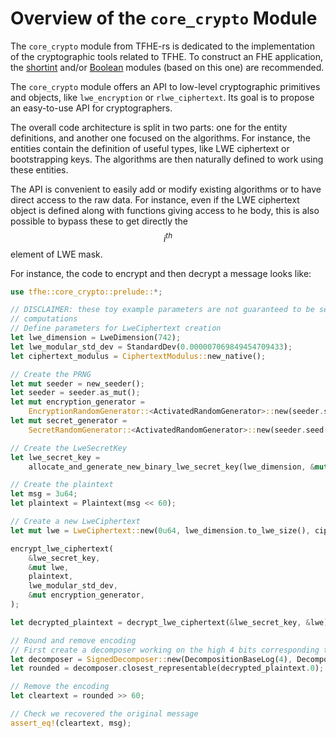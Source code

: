 # Overview of the `core_crypto` Module

The `core_crypto` module from TFHE-rs is dedicated to the implementation of the cryptographic tools related to TFHE. To construct an FHE application, the [shortint](../shortint/tutorial.md) and/or [Boolean](../Boolean/tutorial.md) modules (based on this one) are recommended.

The `core_crypto` module offers an API to low-level cryptographic primitives and objects, like `lwe_encryption` or `rlwe_ciphertext`. Its goal is to propose an easy-to-use API for cryptographers.

The overall code architecture is split in two parts: one for the entity definitions, and another one focused on the algorithms. For instance, the entities contain the definition of useful types, like LWE ciphertext or bootstrapping keys. The algorithms are then naturally defined to work using these entities.

The API is convenient to easily add or modify existing algorithms or to have direct access to the raw data. For instance, even if the LWE ciphertext object is defined along with functions giving access to he body, this is also possible to bypass these to get directly the $$i^{th}$$ element of LWE mask.


For instance, the code to encrypt and then decrypt a message looks like:
```rust
use tfhe::core_crypto::prelude::*;

// DISCLAIMER: these toy example parameters are not guaranteed to be secure or yield correct
// computations
// Define parameters for LweCiphertext creation
let lwe_dimension = LweDimension(742);
let lwe_modular_std_dev = StandardDev(0.000007069849454709433);
let ciphertext_modulus = CiphertextModulus::new_native();

// Create the PRNG
let mut seeder = new_seeder();
let seeder = seeder.as_mut();
let mut encryption_generator =
    EncryptionRandomGenerator::<ActivatedRandomGenerator>::new(seeder.seed(), seeder);
let mut secret_generator =
    SecretRandomGenerator::<ActivatedRandomGenerator>::new(seeder.seed());

// Create the LweSecretKey
let lwe_secret_key =
    allocate_and_generate_new_binary_lwe_secret_key(lwe_dimension, &mut secret_generator);

// Create the plaintext
let msg = 3u64;
let plaintext = Plaintext(msg << 60);

// Create a new LweCiphertext
let mut lwe = LweCiphertext::new(0u64, lwe_dimension.to_lwe_size(), ciphertext_modulus);

encrypt_lwe_ciphertext(
    &lwe_secret_key,
    &mut lwe,
    plaintext,
    lwe_modular_std_dev,
    &mut encryption_generator,
);

let decrypted_plaintext = decrypt_lwe_ciphertext(&lwe_secret_key, &lwe);

// Round and remove encoding
// First create a decomposer working on the high 4 bits corresponding to our encoding.
let decomposer = SignedDecomposer::new(DecompositionBaseLog(4), DecompositionLevelCount(1));
let rounded = decomposer.closest_representable(decrypted_plaintext.0);

// Remove the encoding
let cleartext = rounded >> 60;

// Check we recovered the original message
assert_eq!(cleartext, msg);
```

